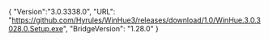 {
  "Version":"3.0.3338.0",
  "URL": "https://github.com/Hyrules/WinHue3/releases/download/1.0/WinHue.3.0.3028.0.Setup.exe",
  "BridgeVersion": "1.28.0"
}           

